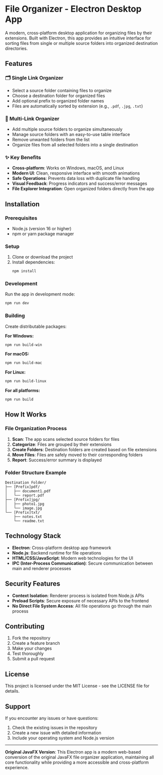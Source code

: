 # File Organizer - Electron Desktop App

A modern, cross-platform desktop application for organizing files by their extensions. Built with Electron, this app provides an intuitive interface for sorting files from single or multiple source folders into organized destination directories.

## Features

### 🗂️ Single Link Organizer
- Select a source folder containing files to organize
- Choose a destination folder for organized files
- Add optional prefix to organized folder names
- Files are automatically sorted by extension (e.g., `.pdf`, `.jpg`, `.txt`)

### 🔗 Multi-Link Organizer
- Add multiple source folders to organize simultaneously
- Manage source folders with an easy-to-use table interface
- Remove unwanted folders from the list
- Organize files from all selected folders into a single destination

### ✨ Key Benefits
- **Cross-platform**: Works on Windows, macOS, and Linux
- **Modern UI**: Clean, responsive interface with smooth animations
- **Safe Operations**: Prevents data loss with duplicate file handling
- **Visual Feedback**: Progress indicators and success/error messages
- **File Explorer Integration**: Open organized folders directly from the app

## Installation

### Prerequisites
- Node.js (version 16 or higher)
- npm or yarn package manager

### Setup
1. Clone or download the project
2. Install dependencies:
   ```bash
   npm install
   ```

### Development
Run the app in development mode:
```bash
npm run dev
```

### Building
Create distributable packages:

**For Windows:**
```bash
npm run build-win
```

**For macOS:**
```bash
npm run build-mac
```

**For Linux:**
```bash
npm run build-linux
```

**For all platforms:**
```bash
npm run build
```

## How It Works

### File Organization Process
1. **Scan**: The app scans selected source folders for files
2. **Categorize**: Files are grouped by their extensions
3. **Create Folders**: Destination folders are created based on file extensions
4. **Move Files**: Files are safely moved to their corresponding folders
5. **Report**: Success/error summary is displayed

### Folder Structure Example
```
Destination Folder/
├── [Prefix]pdf/
│   ├── document1.pdf
│   └── report.pdf
├── [Prefix]jpg/
│   ├── photo1.jpg
│   └── image.jpg
└── [Prefix]txt/
    ├── notes.txt
    └── readme.txt
```

## Technology Stack

- **Electron**: Cross-platform desktop app framework
- **Node.js**: Backend runtime for file operations
- **HTML/CSS/JavaScript**: Modern web technologies for the UI
- **IPC (Inter-Process Communication)**: Secure communication between main and renderer processes

## Security Features

- **Context Isolation**: Renderer process is isolated from Node.js APIs
- **Preload Scripts**: Secure exposure of necessary APIs to the frontend
- **No Direct File System Access**: All file operations go through the main process

## Contributing

1. Fork the repository
2. Create a feature branch
3. Make your changes
4. Test thoroughly
5. Submit a pull request

## License

This project is licensed under the MIT License - see the LICENSE file for details.

## Support

If you encounter any issues or have questions:
1. Check the existing issues in the repository
2. Create a new issue with detailed information
3. Include your operating system and Node.js version

---

**Original JavaFX Version**: This Electron app is a modern web-based conversion of the original JavaFX file organizer application, maintaining all core functionality while providing a more accessible and cross-platform experience.